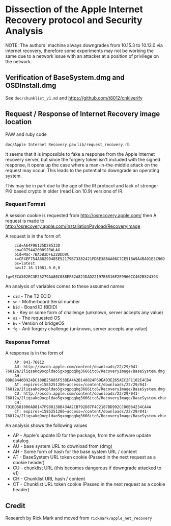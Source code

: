 # Dissection of the Apple Internet Recovery protocol and Security Analysis

NOTE: The authors' machine always downgrades from 10.15.3 to 10.13.0 via
internet recovery, therefore some experiments may not be working the same
due to a network issue with an attacker at a position of privilege on the
network.

## Verification of BaseSystem.dmg and OSDInstall.dmg

See `doc/chunklist_v1.md` and <https://github.com/t8012/cnklverify>

## Request / Response of Internet Recovery image location

PAW and ruby code

`doc/Apple Internet Recovery.paw`
`lib/request_recovery.rb`

It seems that it is impossible to fake a response from the Apple Internet
recovery server, but since the forgery token isn't included with the signed
response, it opens up the case where a man-in-the-middle attack on the request
may occur.  This leads to the potential to downgrade an operating system.

This may be in part due to the age of the IR protocol and lack of stronger
PKI based crypto in older (read Lion 10.9) versions of IR.

### Request Format

A session cookie is requested from <http://osrecovery.apple.com/> then
A request is made to <http://osrecovery.apple.com/InstallationPayload/RecoveryImage>

A request is in the form of:

```text
    cid=A64F96125D28533D
    sn=C079442000SJRWLAX
    bid=Mac-7BA5B2DFE22DDD8C
    k=CF4EF754A68299485E52179B73382421FDBE38BAA06C7CE518A9A4BA91E3C96D
    os=latest
    bv=17.16.11081.0.0,0
    fg=9ECA302EC3E25279AA80C088EF82A821DAD22197B8516F2E9966CC462B524393
```

An analysis of variables comes to these assumed names

* `cid` - The T2 ECID
* `sn` - Motherboard Serial number
* `bid` - Board ID (BDID)
* `k` - Key or some form of challenge (unknown, server accepts any value)
* `os` - The requested OS
* `bv` - Version of bridgeOS
* `fg` - Anti forgery challenge (unknown, server accepts any value)

### Response Format

A response is in the form of

```text
    AP: 041-76812
    AU: http://oscdn.apple.com/content/downloads/22/29/041-76812a/2liqsakq9ocpldao5gxogpqqkg3666itc6/RecoveryImage/BaseSystem.dmg
    AH: 0DD88446D924DC180B25085F53BEA4A2B148024F69EA93E265AEC2F1102E4CB4
    AT: expires=1585251286~access=/content/downloads/22/29/041-76812a/2liqsakq9ocpldao5gxogpqqkg3666itc6/RecoveryImage/BaseSystem.dmg~md5=aade63d0bf105b660880b522ee16276f
    CU: http://oscdn.apple.com/content/downloads/22/29/041-76812a/2liqsakq9ocpldao5gxogpqqkg3666itc6/RecoveryImage/BaseSystem.chunklist
    CH: 791BD581006AD8147F988138B434A2CB792D87F4C2187BD992CC06B64234CA4A
    CT: expires=1585251286~access=/content/downloads/22/29/041-76812a/2liqsakq9ocpldao5gxogpqqkg3666itc6/RecoveryImage/BaseSystem.chunklist~md5=7b7ae5fd362c4ff1b216016121f6cb87
```

An analysis shows the following values

* AP - Apple's update ID for the package, from the software update catalog
* AU - base system URL to download from (dmg)
* AH - Some form of hash for the base system URL / content
* AT - BaseSystem URL token cookie (Passed in the next request as a cookie header)
* CU - chunklist URL (this becomes dangerous if downgrade attacked to v1)
* CH - Chunklist URL hash / content
* CT - Chunklist URL token cookie (Passed in the next request as a cookie header)

## Credit

Research by Rick Mark and moved from `rickmark/apple_net_recovery`
